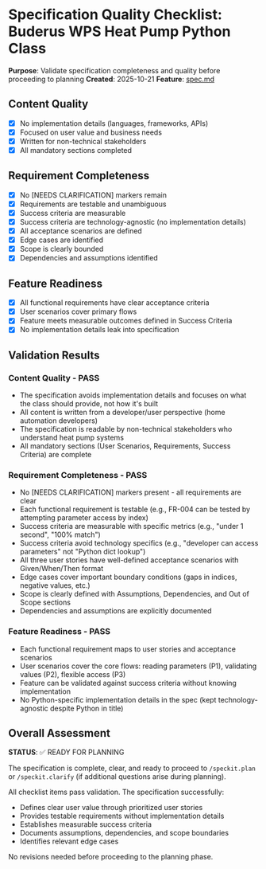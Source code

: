 # Specification Quality Checklist: Buderus WPS Heat Pump Python Class

**Purpose**: Validate specification completeness and quality before proceeding to planning
**Created**: 2025-10-21
**Feature**: [spec.md](../spec.md)

## Content Quality

- [x] No implementation details (languages, frameworks, APIs)
- [x] Focused on user value and business needs
- [x] Written for non-technical stakeholders
- [x] All mandatory sections completed

## Requirement Completeness

- [x] No [NEEDS CLARIFICATION] markers remain
- [x] Requirements are testable and unambiguous
- [x] Success criteria are measurable
- [x] Success criteria are technology-agnostic (no implementation details)
- [x] All acceptance scenarios are defined
- [x] Edge cases are identified
- [x] Scope is clearly bounded
- [x] Dependencies and assumptions identified

## Feature Readiness

- [x] All functional requirements have clear acceptance criteria
- [x] User scenarios cover primary flows
- [x] Feature meets measurable outcomes defined in Success Criteria
- [x] No implementation details leak into specification

## Validation Results

### Content Quality - PASS
- The specification avoids implementation details and focuses on what the class should provide, not how it's built
- All content is written from a developer/user perspective (home automation developers)
- The specification is readable by non-technical stakeholders who understand heat pump systems
- All mandatory sections (User Scenarios, Requirements, Success Criteria) are complete

### Requirement Completeness - PASS
- No [NEEDS CLARIFICATION] markers present - all requirements are clear
- Each functional requirement is testable (e.g., FR-004 can be tested by attempting parameter access by index)
- Success criteria are measurable with specific metrics (e.g., "under 1 second", "100% match")
- Success criteria avoid technology specifics (e.g., "developer can access parameters" not "Python dict lookup")
- All three user stories have well-defined acceptance scenarios with Given/When/Then format
- Edge cases cover important boundary conditions (gaps in indices, negative values, etc.)
- Scope is clearly defined with Assumptions, Dependencies, and Out of Scope sections
- Dependencies and assumptions are explicitly documented

### Feature Readiness - PASS
- Each functional requirement maps to user stories and acceptance scenarios
- User scenarios cover the core flows: reading parameters (P1), validating values (P2), flexible access (P3)
- Feature can be validated against success criteria without knowing implementation
- No Python-specific implementation details in the spec (kept technology-agnostic despite Python in title)

## Overall Assessment

**STATUS**: ✅ READY FOR PLANNING

The specification is complete, clear, and ready to proceed to `/speckit.plan` or `/speckit.clarify` (if additional questions arise during planning).

All checklist items pass validation. The specification successfully:
- Defines clear user value through prioritized user stories
- Provides testable requirements without implementation details
- Establishes measurable success criteria
- Documents assumptions, dependencies, and scope boundaries
- Identifies relevant edge cases

No revisions needed before proceeding to the planning phase.
